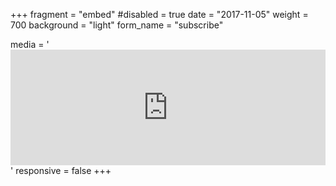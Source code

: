 +++
fragment = "embed"
#disabled = true
date = "2017-11-05"
weight = 700
background = "light"
form_name = "subscribe"

media = '<iframe src="https://landing.mailerlite.com/webforms/landing/p7x4g6" style="border: none; width: 100%; height: 185px;"></iframe>'
responsive = false
+++
